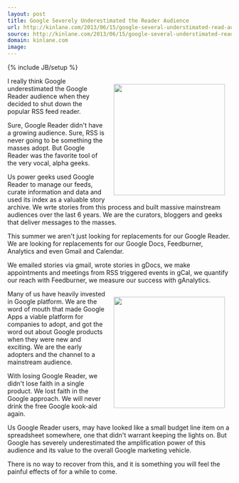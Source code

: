 ```yaml
---
layout: post
title: Google Severely Underestimated the Reader Audience
url: http://kinlane.com/2013/06/15/google-several-understimated-read-audience/
source: http://kinlane.com/2013/06/15/google-several-understimated-read-audience/
domain: kinlane.com
image: 
---
```

{% include JB/setup %}

<p><img style="padding: 15px;" src="https://s3.amazonaws.com/kinlane-productions/google-reader/google-reader-logo.jpeg" alt="" width="250" align="right" /></p>
<p>I really think Google underestimated the Google Reader audience when they decided to shut down the popular RSS feed reader.</p>
<p>Sure, Google Reader didn't have a growing audience.  Sure, RSS is never going to be something the masses adopt.  But Google Reader was the favorite tool of the very vocal, alpha geeks.</p>
<p>Us power geeks used Google Reader to manage our feeds, curate information and data and used its index as a valuable story archive.  We wrte stories from this process and built massive mainstream audiences over the last 6 years.  We are the curators, bloggers and geeks that deliver messages to the masses.</p>
<p>This summer we aren't just looking for replacements for our Google Reader.  We are looking for replacements for our Google Docs, Feedburner, Analytics and even Gmail and Calendar.</p>
<p>We emailed stories via gmail, wrote stories in gDocs, we make appointments and meetings from RSS triggered events in gCal, we quantify our reach with Feedburner, we measure our success with gAnalytics.</p>
<p><img style="padding: 15px;" src="https://s3.amazonaws.com/kinlane-productions/google-reader/google-reader-closing-reminder.png" alt="" width="250" align="right" /></p>
<p>Many of us have heavily invested in Google platform. We are the word of mouth that made Google Apps a viable platform for companies to adopt, and got the word out about Google products when they were new and exciting.  We are the early adopters and the channel to a mainstream audience.</p>
<p>With losing Google Reader, we didn't lose faith in a single product.  We lost faith in the Google approach.  We will never drink the free Google kook-aid again.</p>
<p>Us Google Reader users, may have looked like a small budget line item on a spreadsheet somewhere, one that didn't warrant keeping the lights on.  But Google has severely underestimated the amplification power of this audience and its value to the overall Google marketing vehicle.</p>
<p>There is no way to recover from this, and it is something you will feel the painful effects of for a while to come.</p>